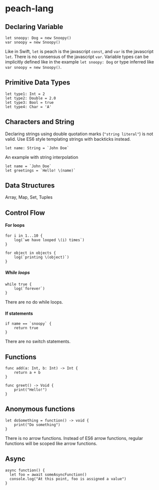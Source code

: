 # peach-lang

## Declaring Variable

```
let snoopy: Dog = new Snoopy()
var snoopy = new Snoopy()
```

Like in Swift, `let` is peach is the javascript `const`, and `var` is the javascript `let`. There is no consensus of the javascript `var`.
Variable types can be implicitly defined like in the example `let snoopy: Dog` or type inferred like `var snoopy = new Snoopy()`.

## Primitive Data Types

```
let type1: Int = 2
let type2: Double = 2.0
let type3: Bool = true
let type4: Char = 'A'
```

## Characters and String

Declaring strings using double quotation marks (`"string literal"`) is not valid. Use ES6 style templating strings with backticks instead.

```
let name: String = `John Doe`
```

An example with string interpolation

```
let name = `John Doe`
let greetings = `Hello! \(name)`

```

## Data Structures

Array, Map, Set, Tuples


## Control Flow

#### For loops

```
for i in 1...10 {
	log(`we have looped \(i) times`)
} 
```

```
for object in objects {
	log(`printing \(object)`)
} 
```

##### While loops

```
while true {
	log(`forever`)
}
```

There are no do while loops.

#### If statements

```
if name == `snoopy` {
	return true
}
```

There are no switch statements.

## Functions

```
func add(a: Int, b: Int) -> Int {
	return a + b
}
```

```
func greet() -> Void {
    print("Hello!")
}
```

## Anonymous functions

```
let doSomething = function() -> void {
	print("Do something")
}
```

There is no arrow functions. Instead of ES6 arrow functions, regular functions will be scoped like arrow functions.

## Async

```
async function() {
  let foo = await someAsyncFunction()
  console.log("At this point, foo is assigned a value")
}
```

